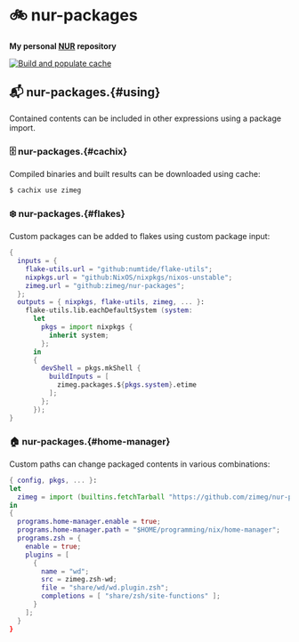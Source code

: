 # 🚲 nur-packages

**My personal [NUR](https://github.com/nix-community/NUR) repository**

[![Build and populate cache](https://github.com/zimeg/nur-packages/workflows/Build%20and%20populate%20cache/badge.svg)](https://github.com/zimeg/nur-packages/actions/workflows/build.yml)

## 📬 nur-packages.{#using}

Contained contents can be included in other expressions using a package import.

### 🗄️ nur-packages.{#cachix}

Compiled binaries and built results can be downloaded using cache:

```sh
$ cachix use zimeg
```

### ❄️ nur-packages.{#flakes}

Custom packages can be added to flakes using custom package input:

```nix
{
  inputs = {
    flake-utils.url = "github:numtide/flake-utils";
    nixpkgs.url = "github:NixOS/nixpkgs/nixos-unstable";
    zimeg.url = "github:zimeg/nur-packages";
  };
  outputs = { nixpkgs, flake-utils, zimeg, ... }:
    flake-utils.lib.eachDefaultSystem (system:
      let
        pkgs = import nixpkgs {
          inherit system;
        };
      in
      {
        devShell = pkgs.mkShell {
          buildInputs = [
            zimeg.packages.${pkgs.system}.etime
          ];
        };
      });
}
```

### 🏠 nur-packages.{#home-manager}

Custom paths can change packaged contents in various combinations:

```nix
{ config, pkgs, ... }:
let
  zimeg = import (builtins.fetchTarball "https://github.com/zimeg/nur-packages/archive/main.tar.gz") {};
in
{
  programs.home-manager.enable = true;
  programs.home-manager.path = "$HOME/programming/nix/home-manager";
  programs.zsh = {
    enable = true;
    plugins = [
      {
        name = "wd";
        src = zimeg.zsh-wd;
        file = "share/wd/wd.plugin.zsh";
        completions = [ "share/zsh/site-functions" ];
      }
    ];
  }
}
```
